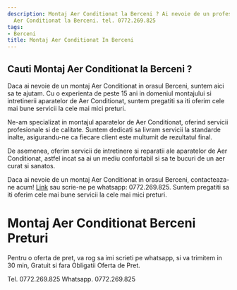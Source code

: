 ```yaml
---
description: Montaj Aer Conditionat la Berceni ? Ai nevoie de un profesionist in Montaj
  Aer Conditionat la Berceni. tel. 0772.269.825
tags:
- Berceni
title: Montaj Aer Conditionat In Berceni
---
```



## Cauti Montaj Aer Conditionat la Berceni ?

Daca ai nevoie de un montaj Aer Conditionat in orasul Berceni, suntem aici sa te ajutam. Cu o experienta de peste 15 ani in domeniul montajului si intretinerii aparatelor de Aer Conditionat, suntem pregatiti sa iti oferim cele mai bune servicii la cele mai mici preturi.

Ne-am specializat in montajul aparatelor de Aer Conditionat, oferind servicii profesionale si de calitate. Suntem dedicati sa livram servicii la standarde inalte, asigurandu-ne ca fiecare client este multumit de rezultatul final.

De asemenea, oferim servicii de intretinere si reparatii ale aparatelor de Aer Conditionat, astfel incat sa ai un mediu confortabil si sa te bucuri de un aer curat si sanatos.

Daca ai nevoie de un montaj Aer Conditionat in orasul Berceni, contacteaza-ne acum! [Link](https://www.example.com) sau scrie-ne pe whatsapp: 0772.269.825. Suntem pregatiti sa iti oferim cele mai bune servicii la cele mai mici preturi.

# Montaj Aer Conditionat Berceni Preturi
Pentru o oferta de pret, va rog sa imi scrieti pe whatsapp, si va trimitem in 30 min, Gratuit si fara Obligatii Oferta de Pret.

Tel. 0772.269.825
Whatsapp. 0772.269.825